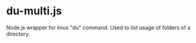 du-multi.js
===========

Node.js wrapper for linux "du" command. Used to list usage of folders of a directory.
